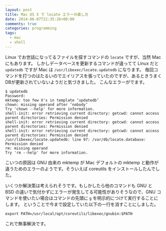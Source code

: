 ```yaml
---
layout: post
title: Mac OS X で locate エラーの直し方
date: 2014-06-07T22:35:26+00:00
comments: true
categories: programming
tags:
  - mac
  - shell
---
```


Linux でお世話になってるファイルを探すコマンドの `locate` ですが、当然 Mac にもあります。
しかしデータベースを更新するコマンドが違ってて Linux だと `updatedb` ですが Mac は `/usr/libexec/locate.updatedb` になります。
毎回コマンドを打つのはたるいのでエイリアスを張っていたのですが、あるときうまくDBが更新されていないようだと気づきました。
こんなエラーがでます。

    $ updatedb 
    Password:
    mktemp: too few X's in template ‘updatedb’
    chown: missing operand after ‘nobody’
    Try 'chown --help' for more information.
    shell-init: error retrieving current directory: getcwd: cannot access parent directories: Permission denied
    shell-init: error retrieving current directory: getcwd: cannot access parent directories: Permission denied
    shell-init: error retrieving current directory: getcwd: cannot access parent directories: Permission denied
    /usr/libexec/locate.updatedb: line 97: /var/db/locate.database: Permission denied
    rm: missing operand
    Try 'rm --help' for more information.

こいつの原因は GNU 由来の mktemp が Mac デフォルトの mktemp と動作が違うためのエラーのようです。そういえば coreutils をインストールしたんでした。

いくつか解決策は考えられそうです。もしかしたら他のコマンドも GNU と BSD の違いで気付かずにエラーが発生してる可能性がありそうなので、GNU コマンドを使いたい場合はコマンドの先頭に `g` を明示的につけて実行することにします。
ということで今まで設定していた以下の一行を消すことにしました。
    
    export PATH=/usr/local/opt/coreutils/libexec/gnubin:$PATH

これで無事解決です。
